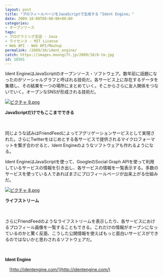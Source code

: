 ```yaml
---
layout: post
title: "プロフィールページをJavaScriptで生成する「Ident Engine」"
date: 2009-10-08T09:00:00+09:00
categories:
- オープンソース
tags: 
- プログラミング言語 - Java
- ライセンス - MIT License
- Web API - Web API/Mashup
permalink: /2009/10/ident_engine/
catch: https://images.moongift.jp/2009/10/8-tm.jpg
id: 18501
---
```

Ident EngineはJavaScriptのオープンソース・ソフトウェア。数年前に話題になったのがソーシャルグラフと呼ばれる技術だ。各サービス上に存在するデータを集積し、その結果を一つの場所にまとめていく。そこからさらに友人関係をつないでいく。オープンなSNSが形成される技術だ。

  

[![ピクチャ 9.png](https://images.moongift.jp/2009/10/9-tm.jpg)](https://images.moongift.jp/2009/10/9.png)  
  
**JavaScriptだけでもここまでできる**

  

　

  

同じような試みはFriendFeedによってアグリゲーションサービスとして実現された。さらにTwitterをはじめとする各サービスで提供されるマイクロフォーマットを繋ぎ合わせると、Ident Engineのようなソフトウェアも作れるようになる。

  
  
<!--more-->

Ident EngineはJavaScriptを使って、GoogleのSocial Graph APIを使って利用しているサービスの情報を引き出し、各サービスの情報を一覧表示する。多数のサービスを使っている人であればまさにプロフィールページが出来上がる仕組みだ。

  

[![ピクチャ 8.png](https://images.moongift.jp/2009/10/8-tm.jpg)](https://images.moongift.jp/2009/10/8.png)  
  
**ライフストリーム**

  

　

  

さらにFriendFeedのようなライフストリームを表示したり、各サービスにおけるプロフィール画像を一覧することもできる。これだけの情報がオープンになっているのかと驚く反面、こうした公開情報を使えばもっと面白いサービスができるのではないかと思わされるソフトウェアだ。

  

　

  

**Ident Engine**  
  
　[http://identengine.com/](http://identengine.com/)

  
